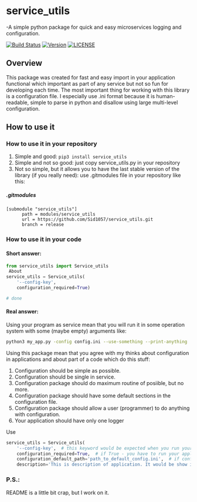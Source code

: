 # service_utils

-A simple python package for quick and easy microservices logging and configuration.

[![Build Status](https://travis-ci.com/Sid1057/service_utils.svg?branch=master)](https://travis-ci.com/Sid1057/service_utils)
[![Version](https://img.shields.io/pypi/v/service_utils.svg)](https://pypi.org/project/service_utils/)
[![LICENSE](https://img.shields.io/github/license/sid1057/service_utils.svg)](https://github.com/Sid1057/service_utils/blob/master/LICENSE)

## Overview

This package was created for fast and easy import in your application functional which important as part of any service but not so fun for developing each time.
The most important thing for working with this library is a configuration file. I especially use .ini format because it is human-readable, simple to parse in python and disallow using large multi-level configuration.

## How to use it

### How to use it in your repository

1. Simple and good: `pip3 install service_utils`
2. Simple and not so good: just copy service_utils.py in your repository
3. Not so simple, but it allows you to have the last stable version of the library (if you really need): use .gitmodules file in your repository like this:
##### .gitmodules
```
[submodule "service_utils"]
      path = modules/service_utils
      url = https://github.com/Sid1057/service_utils.git
      branch = release
```

### How to use it in your code

#### Short answer:
```python
from service_utils import Service_utils
 About
service_utils = Service_utils(
    '--config-key',
    configuration_required=True)

# done
```

#### Real answer:

Using your program as service mean that you will run it in some operation system with some (maybe empty) arguments like:
```bash
python3 my_app.py -config config.ini --use-something --print-anything
```
Using this package mean that you agree with my thinks about configuration in applications and about part of a code which do this stuff:
1. Configuration should be simple as possible.
2. Configuration should be single in service.
3. Configuration package should do maximum routine of posiible, but no more.
4. Configuration package should have some default sections in the configuration file.
5. Configuration package should allow a user (programmer) to do anything with configuration.
6. Your application should have only one logger

Use 
```python
service_utils = Service_utils(
    '--config-key',  # this keyword would be expected when you run your application
    configuration_required=True,  # if True - you have to run your application only with config-key
    configuration_default_path='path_to_default_config.ini',  # if configuration is not required but default configuration exist - this path configuration to configuration file will be used
    description='This is description of application. It would be show in `python3 app.py --help`')
```

### P.S.:
README is a little bit crap, but I work on it.
